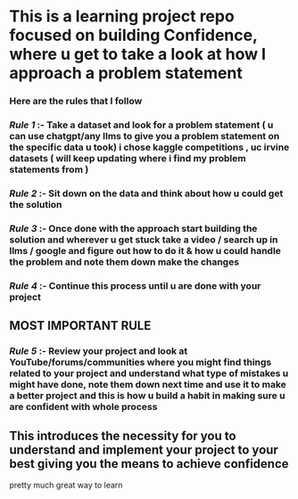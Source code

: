 # This is a learning project repo focused on building Confidence, where u get to take a look at how I approach a problem statement

### Here are the rules that I follow 

### _**Rule 1**_ :- Take a dataset and look for a problem statement ( u can use chatgpt/any llms to give you a problem statement on the specific data u took) i chose kaggle competitions , uc irvine datasets ( will keep updating where i find my problem statements from ) 

### _**Rule 2**_ :- Sit down on the data and think about how u could get the solution 

### _**Rule 3**_ :- Once done with the approach start building the solution and wherever u get stuck take a video / search up in llms / google and figure out how to do it & how u could handle the problem and note them down make the changes

### _**Rule 4**_ :- Continue this process until u are done with your project 

## MOST IMPORTANT RULE 

### _**Rule 5**_ :- Review your project and look at YouTube/forums/communities where you might find things related to your project and understand what type of mistakes u might have done, note them down next time and use it to make a better project and this is how u build a habit in making sure u are confident with whole process 


## This introduces the necessity for you to understand and implement your project to your best giving you the means to achieve confidence 

pretty much great way to learn
